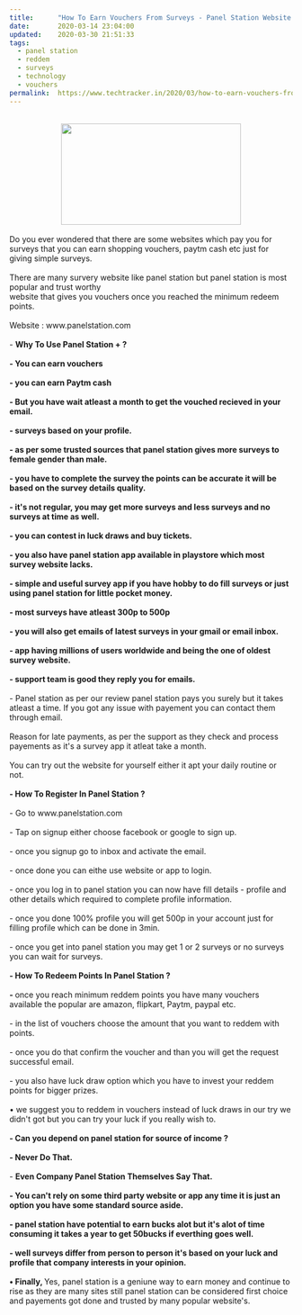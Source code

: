 ```yaml
---
title:		"How To Earn Vouchers From Surveys - Panel Station Website ?"
date:		2020-03-14 23:04:00
updated:	2020-03-30 21:51:33
tags: 
  - panel station
  - reddem
  - surveys
  - technology
  - vouchers	
permalink:	https://www.techtracker.in/2020/03/how-to-earn-vouchers-from-surveys-panel.html
---
```


<div><br><div class="separator" style="clear: both; text-align: center;"><a href="https://lh3.googleusercontent.com/-ZrKKUii4p-4/XoIciYbczJI/AAAAAAAABQE/VsWzsxW0xoYxNIwsLO0ro0_SvzQSTxkcQCLcBGAsYHQ/s1600/IMG_20200111_105332_780-02-12.jpeg" imageanchor="1" style="margin-left: 1em; margin-right: 1em;"><img src="https://lh3.googleusercontent.com/-ZrKKUii4p-4/XoIciYbczJI/AAAAAAAABQE/VsWzsxW0xoYxNIwsLO0ro0_SvzQSTxkcQCLcBGAsYHQ/s1600/IMG_20200111_105332_780-02-12.jpeg" border="0" data-original-width="1280" data-original-height="720" width="320" height="180"></a></div></div><div><br></div>Do you ever wondered that there are some websites which pay you for surveys that you can earn shopping vouchers, paytm cash etc just for giving simple surveys.<div><br></div><div>There are many survery website like panel station but panel station is most popular and trust worthy</div><div>website that gives you vouchers once you reached the minimum redeem points.</div><div><br></div><div>Website : www.panelstation.com</div><div><br></div><div>- <b>Why To Use Panel&nbsp;Station + ?</b></div><div><b><br></b></div><div><b>- You can earn vouchers&nbsp;</b></div><div><b><br></b></div><div><b>- you can earn Paytm cash&nbsp;</b></div><div><b><br></b></div><div><b>- But you have wait atleast a month to get the vouched recieved in your email.</b></div><div><b><br></b></div><div><b>- surveys based on your profile.</b></div><div><b><br></b></div><div><b>- as per some trusted sources that panel station gives more surveys to female gender than male.</b></div><div><b><br></b></div><div><b>- you have to complete the survey the points can be accurate it will be based on the survey details quality.</b></div><div><b><br></b></div><div><b>- it's not regular, you may get more surveys and less surveys and no surveys at time as well.</b></div><div><b><br></b></div><div><b>- you can contest in luck draws and buy tickets.</b></div><div><b><br></b></div><div><b>- you also have panel station app available in playstore which most survey website lacks.</b></div><div><b><br></b></div><div><b>- simple and useful survey app if you have hobby to do fill surveys or just using panel station for little pocket money.</b></div><div><b><br></b></div><div><b>- most surveys have atleast 300p to 500p</b></div><div><b><br></b></div><div><b>- you will also get emails of latest surveys in your gmail or email inbox.</b></div><div><b><br></b></div><div><b>- app having millions of users worldwide and being the one of oldest survey website.</b></div><div><b><br></b></div><div><b>- support team is good they reply you for emails.</b></div><div><b><br></b></div><div>- Panel station as per our review panel station pays you surely but it takes atleast a time. If you got any issue with payement you can contact them through email.</div><div><br></div><div>Reason for late payments, as per the support as they check and process payements as it's a survey app it atleat take a month.</div><div><br></div><div>You can try out the website for yourself either it apt your daily routine or not.</div><div><br></div><div><b>- How To Register In Panel Station ?</b></div><div><b><br></b></div><div>- Go to www.panelstation.com</div><div><br></div><div>- Tap on signup either choose facebook or google to sign up.</div><div><br></div><div>- once you signup go to inbox and activate the email.</div><div><br></div><div>- once done you can eithe use website or app to login.</div><div><br></div><div>- once you log in to panel station you can now have fill details - profile and other details which required to complete profile information.</div><div><br></div><div>- once you done 100% profile you will get 500p in your account just for filling profile which can be done in 3min.</div><div><br></div><div>- once you get into panel station you may get 1 or 2 surveys or no surveys you can wait for surveys.</div><div><br></div><div><b>- How To Redeem Points In Panel Station ?</b></div><div><b><br></b></div><div><b>- </b>once you reach minimum reddem points you have many vouchers available the popular are amazon, flipkart, Paytm, paypal etc.</div><div><br></div><div>- in the list of vouchers choose the amount that you want to reddem with points.</div><div><br></div><div>- once you do that confirm the voucher and than you will get the request successful email.</div><div><br></div><div>- you also have luck draw option which you have to invest your reddem points for bigger prizes.</div><div><br></div><div>• we suggest you to reddem in vouchers instead of luck draws in our try we didn't got but you can try your luck if you really wish to.</div><div><br></div><div><b>- Can you depend on panel station for source of income ?</b></div><div><b><br></b></div><div><b>- Never Do That.</b></div><div><b><br></b></div><div>- <b>Even Company Panel Station Themselves Say That.</b></div><div><b><br></b></div><div><b>- You can't rely on some third party website or app any time it is just an option you have some standard source aside.</b></div><div><b><br></b></div><div><b>- panel station have potential to earn bucks alot but it's alot of time consuming it takes a year to get 50bucks if everthing goes well.</b></div><div><b><br></b></div><div><b>- well surveys differ from person to person it's based on your luck and profile that company interests in your opinion.</b></div><div><b><br></b></div><div><b>• Finally, </b>Yes, panel station is a geniune way to earn money and continue to rise as they are many sites still panel station can be considered first choice and payements got done and trusted by many popular website's.</div>
<!-- no comments on this post -->